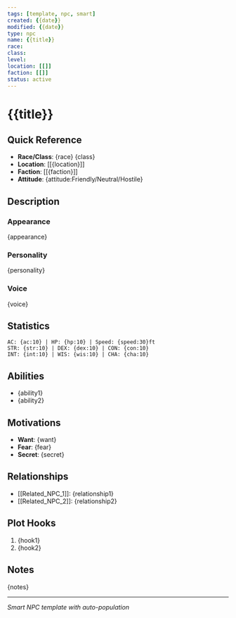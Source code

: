 ```yaml
---
tags: [template, npc, smart]
created: {{date}}
modified: {{date}}
type: npc
name: {{title}}
race: 
class: 
level: 
location: [[]]
faction: [[]]
status: active
---
```


# {{title}}

## Quick Reference
- **Race/Class**: {race} {class}
- **Location**: [[{location}]]
- **Faction**: [[{faction}]]
- **Attitude**: {attitude:Friendly/Neutral/Hostile}

## Description
### Appearance
{appearance}

### Personality
{personality}

### Voice
{voice}

## Statistics
```
AC: {ac:10} | HP: {hp:10} | Speed: {speed:30}ft
STR: {str:10} | DEX: {dex:10} | CON: {con:10}
INT: {int:10} | WIS: {wis:10} | CHA: {cha:10}
```

## Abilities
- {ability1}
- {ability2}

## Motivations
- **Want**: {want}
- **Fear**: {fear}
- **Secret**: {secret}

## Relationships
- [[Related_NPC_1]]: {relationship1}
- [[Related_NPC_2]]: {relationship2}

## Plot Hooks
1. {hook1}
2. {hook2}

## Notes
{notes}

---
*Smart NPC template with auto-population*